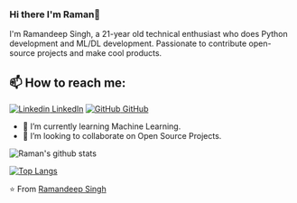 
### Hi there I'm Raman👋
I'm Ramandeep Singh, a 21-year old technical enthusiast who does Python development and ML/DL development. Passionate to contribute open-source projects and make cool products.<br>
## 📫 How to reach me: 
[![Linkedin](https://i.stack.imgur.com/gVE0j.png) LinkedIn](https://www.linkedin.com/in/ramandeep-singh-941a6b1a0) [![GitHub](https://i.stack.imgur.com/tskMh.png) GitHub](https://github.com/raman77768)


- 🌱 I’m currently learning Machine Learning.
- 👯 I’m looking to collaborate on Open Source Projects.



![Raman's github stats](https://github-readme-stats.vercel.app/api?username=raman77768&count_private=true&show_icons=true&theme=tokyonight)

[![Top Langs](https://github-readme-stats.vercel.app/api/top-langs/?username=raman77768&layout=compact&count_private=true)](https://github.com/raman77768/github-readme-stats)


⭐️ From [Ramandeep Singh](https://github.com/raman77768)
